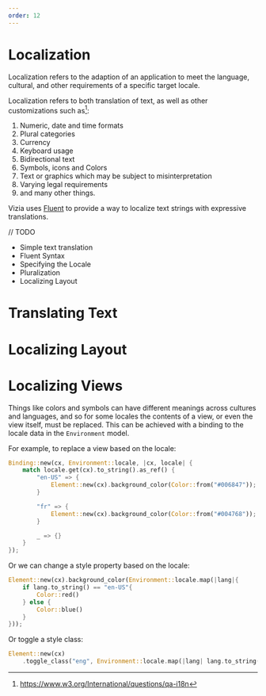 ```yaml
---
order: 12
---
```


# Localization

Localization refers to the adaption of an application to meet the language, cultural, and other requirements of a specific target locale.

Localization refers to both translation of text, as well as other customizations such as[^note]:

1. Numeric, date and time formats
2. Plural categories
3. Currency
4. Keyboard usage
5. Bidirectional text
6. Symbols, icons and Colors
7. Text or graphics which may be subject to misinterpretation
8. Varying legal requirements
9. and many other things.

[^note]: https://www.w3.org/International/questions/qa-i18n

Vizia uses [Fluent](https://projectfluent.org/) to provide a way to localize text strings with expressive translations.

// TODO

- Simple text translation
- Fluent Syntax
- Specifying the Locale
- Pluralization
- Localizing Layout

# Translating Text

# Localizing Layout

# Localizing Views

Things like colors and symbols can have different meanings across cultures and languages, and so for some locales the contents of a view, or even the view itself, must be replaced. This can be achieved with a binding to the locale data in the `Environment` model.

For example, to replace a view based on the locale:

```rust
Binding::new(cx, Environment::locale, |cx, locale| {
    match locale.get(cx).to_string().as_ref() {
        "en-US" => {
            Element::new(cx).background_color(Color::from("#006847"));
        }

        "fr" => {
            Element::new(cx).background_color(Color::from("#004768"));
        }

        _ => {}
    }
});
```

Or we can change a style property based on the locale:

```rust
Element::new(cx).background_color(Environment::locale.map(|lang|{
    if lang.to_string() == "en-US"{
        Color::red()
    } else {
        Color::blue()
    }
}));
```

Or toggle a style class:

```rust
Element::new(cx)
    .toggle_class("eng", Environment::locale.map(|lang| lang.to_string() == "en-US"));
```

